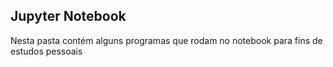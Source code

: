 ## Jupyter Notebook ##

Nesta pasta contém alguns programas que rodam no notebook para fins de estudos pessoais
